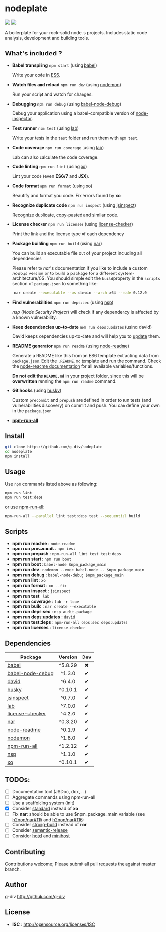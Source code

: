 # nodeplate

![](https://david-dm.org/g-div/nodeplate/status.svg)
![](https://david-dm.org/g-div/nodeplate/dev-status.svg)

A boilerplate for your rock-solid node.js projects. Includes static code analysis, development and building tools.

## What's included ?

- **Babel transpiling** ```npm start``` (using [babel](https://babeljs.io/))

  Write your code in [ES6](https://babeljs.io/docs/learn-es2015/).

- **Watch files and reload** ```npm run dev``` (using [nodemon](https://github.com/remy/nodemon))

  Run your script and watch for changes.

- **Debugging** ```npm run debug``` (using [babel-node-debug](https://github.com/crabdude/babel-node-debug))

  Debug your application using a babel-compatible version of [node-inspector](https://github.com/node-inspector/node-inspector).

- **Test runner** ```npm test``` (using [lab](https://github.com/hapijs/lab))

  Write your tests in the ```test``` folder and run them with ```npm test```.

- **Code coverage** ```npm run coverage``` (using [lab](https://github.com/hapijs/lab))

  Lab can also calculate the code coverage.

- **Code linting** ```npm run lint``` (using [xo](https://github.com/sindresorhus/xo))

  Lint your code (even **ES6/7** and **JSX**).

- **Code format** ```npm run format``` (using [xo](https://github.com/sindresorhus/xo))

  Beautify and format you code. Fix errors found by **xo**

- **Recognize duplicate code** ```npm run inspect``` (using [jsinspect](https://github.com/danielstjules/jsinspect))

  Recognize duplicate, copy-pasted and similar code.

- **License checker** ```npm run licenses``` (using [license-checker](https://github.com/davglass/license-checker))

  Print the link and the license type of each dependency

- **Package building** ```npm run build``` (using [nar](https://github.com/h2non/nar))

  You can build an executable file out of your project including all dependencies.

  Please refer to *nar*'s documentation if you like to include a custom *node.js* version or to build a package for a different system-architecture/OS. You should simple edit the ```build```property in the ```scripts``` section of ```package.json``` to something like:
```sh    
    nar create --executable --os darwin --arch x64 --node 0.12.0
```

- **Find vulnerabilities** ```npm run deps:sec``` (using [nsp](https://github.com/nodesecurity/nsp))

  *nsp* (*Node Security Project*) will check if any dependency is affected by a known vulnerability.

- **Keep dependencies up-to-date** ```npm run deps:updates``` (using [david](https://github.com/alanshaw/david))

  David keeps dependencies up-to-date and will help you to [update](https://github.com/alanshaw/david#update-to-latest) them.

- **README generator** ```npm run readme``` (using [node-readme](https://github.com/revolunet/node-readme))

    Generate a README like this from an ES6 template extracting data from ```package.json```.
    Edit the ```.README.md``` template and run the command. Check the [node-readme documentation](https://github.com/revolunet/node-readme#custom-template) for all available variables/functions.

    **Do not edit the ```README.md```** in your project folder, since this will be **overwritten** running the ```npm run readme``` command.

- **Git hooks** (using [husky](https://github.com/typicode/husky))

  Custom ```precommit``` and ```prepush``` are defined in order to run tests (and vulnerabilities discovery) on commit and push. You can define your own in the ```package.json```


- **[npm-run-all](https://github.com/mysticatea/npm-run-all)**

## Install

```sh
git clone https://github.com/g-div/nodeplate
cd nodeplate
npm install
```

## Usage
Use ```npm``` commands listed above as following:
```sh
npm run lint
npm run test:deps
```

or use [npm-run-all](https://github.com/mysticatea/npm-run-all):
```sh
npm-run-all --parallel lint test:deps test --sequential build
```

## Scripts

 - **npm run readme** : `node-readme`
 - **npm run precommit** : `npm test`
 - **npm run prepush** : `npm-run-all lint test test:deps`
 - **npm run start** : `npm run boot`
 - **npm run boot** : `babel-node $npm_package_main`
 - **npm run dev** : `nodemon --exec babel-node -- $npm_package_main`
 - **npm run debug** : `babel-node-debug $npm_package_main`
 - **npm run lint** : `xo`
 - **npm run format** : `xo --fix`
 - **npm run inspect** : `jsinspect`
 - **npm run test** : `lab`
 - **npm run coverage** : `lab -r lcov`
 - **npm run build** : `nar create --executable`
 - **npm run deps:sec** : `nsp audit-package`
 - **npm run deps:updates** : `david`
 - **npm run test:deps** : `npm-run-all deps:sec deps:updates`
 - **npm run licenses** : `license-checker`

## Dependencies

Package | Version | Dev
--- |:---:|:---:
[babel](https://www.npmjs.com/package/babel) | ^5.8.29 | ✖
[babel-node-debug](https://www.npmjs.com/package/babel-node-debug) | ^1.3.0 | ✔
[david](https://www.npmjs.com/package/david) | ^6.4.0 | ✔
[husky](https://www.npmjs.com/package/husky) | ^0.10.1 | ✔
[jsinspect](https://www.npmjs.com/package/jsinspect) | ^0.7.0 | ✔
[lab](https://www.npmjs.com/package/lab) | ^7.0.0 | ✔
[license-checker](https://www.npmjs.com/package/license-checker) | ^4.2.0 | ✔
[nar](https://www.npmjs.com/package/nar) | ^0.3.20 | ✔
[node-readme](https://www.npmjs.com/package/node-readme) | ^0.1.9 | ✔
[nodemon](https://www.npmjs.com/package/nodemon) | ^1.8.0 | ✔
[npm-run-all](https://www.npmjs.com/package/npm-run-all) | ^1.2.12 | ✔
[nsp](https://www.npmjs.com/package/nsp) | ^1.1.0 | ✔
[xo](https://www.npmjs.com/package/xo) | ^0.10.1 | ✔


## TODOs:
- [ ] Documentation tool (JSDoc, dox, ...)
- [ ] Aggregate commands using npm-run-all
- [ ] Use a scaffolding system (init)
- [x] Consider [standard](https://github.com/feross/standard) instead of **xo**
- [ ] Fix **nar**: should be able to use $npm_package_main variable (see [h2non/nar#115](https://github.com/h2non/nar/issues/115) and [h2non/nar#116](https://github.com/h2non/nar/issues/116))
- [ ] Consider [strong-build](https://github.com/strongloop/strong-build) instead of **nar**
- [ ] Consider [semantic-release](https://github.com/semantic-release/semantic-release)
- [ ] Consider [hotel](https://github.com/typicode/hotel) and [minihost](https://github.com/typicode/minihost)

## Contributing

Contributions welcome; Please submit all pull requests the against master branch.

## Author

g-div <undefined> http://github.com/g-div

## License

 - **ISC** : http://opensource.org/licenses/ISC
